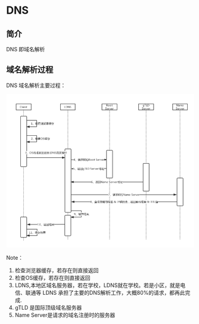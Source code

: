 # DNS
## 简介
DNS 即域名解析

## 域名解析过程
DNS 域名解析主要过程：

![DNS解析流程](asset/DNS_Resolve.png)

Note：
1. 检查浏览器缓存，若存在则直接返回
2. 检查OS缓存，若存在则直接返回
3. LDNS,本地区域名服务器，若在学校，LDNS就在学校。若是小区，就是电信、联通等
LDNS 承担了主要的DNS解析工作，大概80%的请求，都再此完成.
4. gTLD 是国际顶级域名服务器
5. Name Server是请求的域名注册时的服务器



